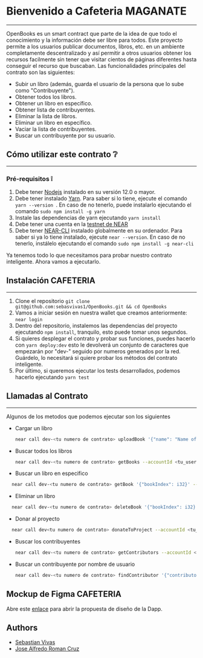 # Bienvenido a Cafeteria MAGANATE
---
OpenBooks es un smart contract que parte de la idea de que todo el conocimiento y la información debe ser libre para todos. Este proyecto permite a los usuarios publicar documentos, libros, etc. en un ambiente completamente descentralizado y así permitir a otros usuarios obtener los recursos facilmente sin tener que visitar cientos de páginas diferentes hasta conseguir el recurso que buscaban.
Las funcionalidades principales del contrato son las siguientes:
* Subir un libro (además, guarda el usuario de la persona que lo sube como "Contribuyente").
* Obtener todos los libros.
* Obtener un libro en específico.
* Obtener lista de contribuyentes.
* Eliminar la lista de libros.
* Eliminar un libro en específico.
* Vaciar la lista de contribuyentes.
* Buscar un contribuyente por su usuario.

## Cómo utilizar este contrato ❔
---
### Pré-requisitos ❕
1. Debe tener [Nodejs](https://nodejs.org/en/) instalado en su versión 12.0 o mayor.
2. Debe tener instalado [Yarn](https://yarnpkg.com/). Para saber si lo tiene, ejecute el comando ```yarn --version ```. En caso de no tenerlo, puede instalarlo ejecutando el comando ```sudo npm install -g yarn```
3. Instale las dependencias de yarn ejecutando ```yarn install```
4. Debe tener una cuenta en la [testnet de NEAR](https://wallet.testnet.near.org/)
5. Debe tener [NEAR-CLI](https://github.com/near/near-cli) instalado globalmente en su ordenador. Para saber si ya lo tiene instalado, ejecute ```near --version```. En caso de no tenerlo, instálelo ejecutando el comando ```sudo npm install -g near-cli``` 

Ya tenemos todo lo que necesitamos para probar nuestro contrato inteligente. Ahora vamos a ejecutarlo.

## Instalación CAFETERIA
---
1. Clone el repositorio ```git clone git@github.com:sebasvivas1/OpenBooks.git && cd OpenBooks```
2. Vamos a iniciar sesión en nuestra wallet que creamos anteriormente: ```near login```
3. Dentro del repositorio, instalemos las dependencias del proyecto ejecutando ```npm install```, tranquilo, esto puede tomar unos segundos.
4. Si quieres desplegar el contrato y probar sus funciones, puedes hacerlo con ```yarn deploy:dev``` esto le devolverá un conjunto de caracteres que empezarán por "dev-" seguido por numeros generados por la red. Guárdelo, lo necesitará si quiere probar los métodos del contrato inteligente.
5. Por último, si queremos ejecutar los tests desarrollados, podemos hacerlo ejecutando ```yarn test```
   
## Llamadas al Contrato 
---
Algunos de los metodos que podemos ejecutar son los siguientes
- Cargar un libro 
  ```bash
  near call dev-<tu numero de contrato> uploadBook '{"name": "Name of the Book", "description": "Description of the Book", "image": "This is the image of the Book", "file": "File of the Book", "author": "Author of the Book", "language": "english", "publisher": "publisher of the book"}' --accountId <tu_user.testnet>
  ```
- Buscar todos los libros 
  ```bash
  near call dev-<tu numero de contrato> getBooks --accountId <tu_user.testnet>
  ```
- Buscar un libro en especifico
```bash
  near call dev-<tu numero de contrato> getBook '{"bookIndex": i32}' --accountId <tu_user.testnet>
  ```
- Eliminar un libro
```bash
  near call dev-<tu numero de contrato> deleteBook '{"bookIndex": i32}' --accountId <tu_user.testnet>
  ```
- Donar al proyecto
```bash
  near call dev<tu numero de contrato> donateToProject --accountId <tu_user.testnet> --amount i32
  ```
- Buscar los contribuyentes 
  ```bash
  near call dev-<tu numero de contrato> getContributors --accountId <tu_user.testnet>
    ```
- Buscar un contribuyente por nombre de usuario 
  ```bash
  near call dev-<tu numero de contrato> findContributor '{"contributorUser": "usuario.testnet"}' --accountId <tu_user.testnet>
    ```

## Mockup de Figma CAFETERIA
Abre este [enlace](https://www.figma.com/file/3NKKf6JKrRXON8Q7yoFX1N/OpenBooks?node-id=0%3A1) para abrir la propuesta de diseño de la Dapp.

## Authors
- [Sebastian Vivas](https://github.com/sebasvivas1)
- [Jose Alfredo Roman Cruz](https://github.com/josealfredo79)
